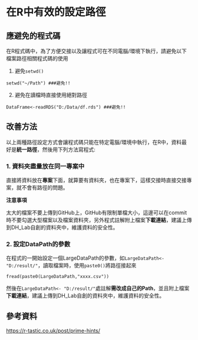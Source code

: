 # 在R中有效的設定路徑

## 應避免的程式碼
在R程式碼中，為了方便交接以及讓程式可在不同電腦/環境下執行，請避免以下檔案路徑相關程式碼的使用

1. 避免`setwd()`
```
setwd("~/Path") ###避免!!
```

2. 避免在讀檔時直接使用絕對路徑
```
DataFrame<-readRDS("D:/Data/df.rds") ###避免!!
```

## 改善方法
以上兩種路徑設定方式會讓程式碼只能在特定電腦/環境中執行，在R中，資料最好是**統一路徑**，然後用下列方法寫程式:

### 1. 資料夾盡量放在同一專案中

直接將資料放在**專案**下面，就算要有資料夾，也在專案下，這樣交接時直接交接專案，就不會有路徑的問題。

**注意事項**

太大的檔案不要上傳到GitHub上，GitHub有限制單檔大小，這邊可以在commit時不要勾選大型檔案以及檔案資料夾，另外程式註解附上檔案**下載連結**，建議上傳到DH_Lab自創的資料夾中，維護資料的安全性。

### 2. 設定DataPath的參數

在程式的一開始設定一個LargeDataPath的參數，如`LargeDataPath<-"D:/result/"`，讀取檔案時，使用`paste0()`將路徑接起來
```
fread(paste0(LargeDataPath,"xxxx.csv"))
```

然後在`LargeDataPath<- "D:/result/"`處註解**需改成自己的Path**，並且附上檔案**下載連結**，建議上傳到DH_Lab自創的資料夾中，維護資料的安全性。

## 參考資料

https://r-tastic.co.uk/post/prime-hints/
